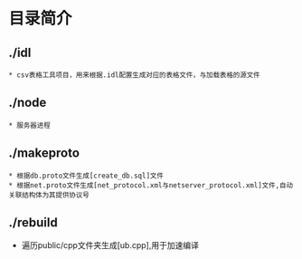 # 目录简介

## ./idl
	* csv表格工具项目，用来根据.idl配置生成对应的表格文件，与加载表格的源文件

## ./node
	* 服务器进程

## ./makeproto
	* 根据db.proto文件生成[create_db.sql]文件
	* 根据net.proto文件生成[net_protocol.xml与netserver_protocol.xml]文件,自动关联结构体为其提供协议号

## ./rebuild
  * 遍历public/cpp文件夹生成[ub.cpp],用于加速编译
